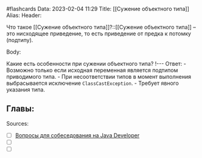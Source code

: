 #flashcards
Data: 2023-02-04 11:29
Title: [[Сужение объектного типа]]
Alias:
Header:

Что такое [[Сужение объектного типа]]?::[[Сужение объектного типа]] – это нисходящее приведение, то есть приведение от предка к потомку (подтипу). 
<!--SR:!2023-03-14,3,250-->



Body:


Какие есть особенности при сужении объектного типа?
!---
Ответ:
	- Возможно только если исходная переменная является подтипом приводимого типа.
	- При несоответствии типов в момент выполнения выбрасывается исключение `ClassCastException`.
	- Требует явного указания типа.
<!--SR:!2023-03-12,3,190-->



Главы:
-


Sources:
- [ ] [Вопросы для собеседования на Java Developer](https://github.com/enhorse/java-interview/blob/master/README.md#%D0%9E%D0%9E%D0%9F)
- [ ] []()
- [ ] []()
